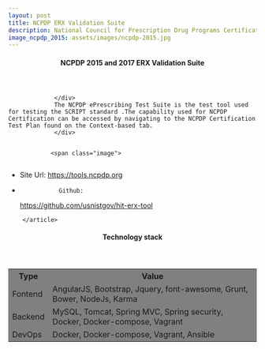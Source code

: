 ```yaml
---
layout: post
title: NCPDP ERX Validation Suite
description: National Council for Prescription Drug Programs Certification tool for ERX 
image_ncpdp_2015: assets/images/ncpdp-2015.jpg
---
```



<section id="erx-2015">
        <article>
                <!-- <span class="image">
                        <img src="{{ post.image }}" alt="" />
                </span> -->
                <header class="major">
                        <h4>NCPDP 2015 and 2017 ERX Validation Suite</h4>
                 </header>
                 <div>
                 
                 </div> 
                 The NCPDP ePrescribing Test Suite is the test tool used for testing the SCRIPT standard .The capability used for NCPDP Certification can be accessed by navigating to the NCPDP Certification Test Plan found on the Context-based tab.
                 </div> 
                 
    
                <span class="image">
<img src="{{ site.baseurl }}/{{ page.image_ncpdp_2015 }}" alt="" />
</span> 

<ul>
<li>
Site Url: <a href="https://tools.ncpdp.org" alt="">https://tools.ncpdp.org</a>
</li>
<li>

               Github: 
 <a href="https://github.com/usnistgov/hit-erx-tool" alt="">https://github.com/usnistgov/hit-erx-tool</a> </p>

</li>
</ul> 

        </article>
</section> 


<section id="skills">
 <article>
                <!-- <span class="image">
                        <img src="{{ post.image }}" alt="" />
                </span> -->
                <header class="major">
                        <h4>Technology stack</h4>
                 </header>
<table style="background-color:grey;font-weight:400">
<tr>
    <th>Type</th>
    <th>Value</th>
</tr>
<tr>
    <td>Fontend</td>
    <td>AngularJS, Bootstrap, Jquery, font-awesome, Grunt, Bower, NodeJs, Karma</td>
</tr>

<tr>
    <td>Backend</td>
    <td>MySQL, Tomcat, Spring MVC, Spring security, Docker, Docker-compose, Vagrant</td>
</tr>
<tr>
    <td>DevOps</td>
    <td>Docker, Docker-compose, Vagrant, Ansible</td>
</tr>
</table>
</article>
</section>



